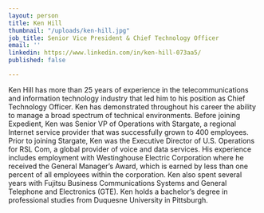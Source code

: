 ```yaml
---
layout: person
title: Ken Hill
thumbnail: "/uploads/ken-hill.jpg"
job_title: Senior Vice President & Chief Technology Officer
email: ''
linkedin: https://www.linkedin.com/in/ken-hill-073aa5/
published: false

---
```

Ken Hill has more than 25 years of experience in the telecommunications and information technology industry that led him to his position as Chief Technology Officer. Ken has demonstrated throughout his career the ability to manage a broad spectrum of technical environments. Before joining Expedient, Ken was Senior VP of Operations with Stargate, a regional Internet service provider that was successfully grown to 400 employees. Prior to joining Stargate, Ken was the Executive Director of U.S. Operations for RSL Com, a global provider of voice and data services. His experience includes employment with Westinghouse Electric Corporation where he received the General Manager’s Award, which is earned by less than one percent of all employees within the corporation. Ken also spent several years with Fujitsu Business Communications Systems and General Telephone and Electronics (GTE). Ken holds a bachelor’s degree in professional studies from Duquesne University in Pittsburgh.